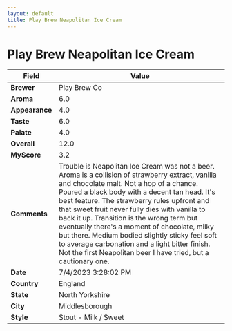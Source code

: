 ```yaml
---
layout: default
title: Play Brew Neapolitan Ice Cream
---
```


# Play Brew Neapolitan Ice Cream

| Field         | Value                                                                                                   |
|---------------|---------------------------------------------------------------------------------------------------------|
| **Brewer**    | Play Brew Co                                                                                        |
| **Aroma**     | 6.0                                                                                         |
| **Appearance**| 4.0                                                                                    |
| **Taste**     | 6.0                                                                                         |
| **Palate**    | 4.0                                                                                        |
| **Overall**   | 12.0                                                                                       |
| **MyScore**   | 3.2                                                                                       |
| **Comments**  | Trouble is Neapolitan Ice Cream was not a beer. Aroma is a collision of strawberry extract, vanilla and chocolate malt. Not a hop of a chance. Poured a black body with a decent tan head. It's best feature. The strawberry rules upfront and that sweet fruit never fully dies with vanilla to back it up. Transition is the wrong term but eventually there's a moment of chocolate, milky but there. Medium bodied slightly sticky feel soft to average carbonation and a light bitter finish. Not the first Neapolitan beer I have tried, but a cautionary one.                                                                                      |
| **Date**      | 7/4/2023 3:28:02 PM                                                                                          |
| **Country**   | England                                                                                       |
| **State**     | North Yorkshire                                                                                         |
| **City**      | Middlesborough                                                                                          |
| **Style**     | Stout - Milk / Sweet                                                                                         |
